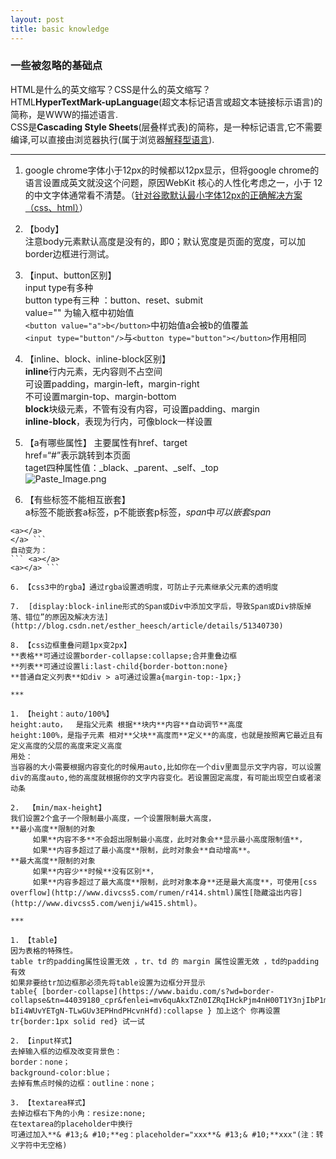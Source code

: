 ```yaml
---
layout: post
title: basic knowledge
---
```


### 一些被忽略的基础点

HTML是什么的英文缩写？CSS是什么的英文缩写？  
HTML**HyperTextMark-upLanguage**(超文本标记语言或超文本链接标示语言)的简称，是WWW的描述语言.  
CSS是**Cascading Style Sheets**(层叠样式表)的简称，是一种标记语言,它不需要编译,可以直接由浏览器执行(属于浏览器[解释型语言](https://www.baidu.com/s?wd=%E8%A7%A3%E9%87%8A%E5%9E%8B%E8%AF%AD%E8%A8%80&tn=44039180_cpr&fenlei=mv6quAkxTZn0IZRqIHckPjm4nH00T1Y3nWNhuWIWnHNhujcLuW0k0ZwV5Hcvrjm3rH6sPfKWUMw85HfYnjn4nH6sgvPsT6KdThsqpZwYTjCEQLGCpyw9Uz4Bmy-bIi4WUvYETgN-TLwGUv3EPH6LrHf4PWbk)).  

***

1. google chrome字体小于12px的时候都以12px显示，但将google chrome的语言设置成英文就没这个问题，原因WebKit 核心的人性化考虑之一，小于 12 的中文字体通常看不清楚。（[针对谷歌默认最小字体12px的正确解决方案 （css、html）](http://www.cnblogs.com/mfc-itblog/p/5669118.html)）  

2. 【body】  
注意body元素默认高度是没有的，即0；默认宽度是页面的宽度，可以加border边框进行测试。  

2. 【input、button区别】  
input  type有多种   
button type有三种 ：button、reset、submit   
value="" 为输入框中初始值   
```<button value="a">b</button>```中初始值a会被b的值覆盖  
```<input type="button"/>```与```<button type="button"></button>```作用相同  

3. 【inline、block、inline-block区别】  
**inline**行内元素，无内容则不占空间   
可设置padding，margin-left，margin-right    
不可设置margin-top、margin-bottom  
**block**块级元素，不管有没有内容，可设置padding、margin  
**inline-block**，表现为行内，可像block一样设置   

4. 【a有哪些属性】
主要属性有href、target  
href=“#”表示跳转到本页面  
taget四种属性值：_black、_parent、_self、_top  
![Paste_Image.png](http://upload-images.jianshu.io/upload_images/1644692-59f4911530240369.png?imageMogr2/auto-orient/strip%7CimageView2/2/w/1240)  

5. 【有些标签不能相互嵌套】  
a标签不能嵌套a标签，p不能嵌套p标签，*span*中*可以嵌套span*
```<a>  
<a></a>    
</a> ```  
自动变为：
``` <a></a>    
<a></a> ```  

6. 【css3中的rgba】通过rgba设置透明度，可防止子元素继承父元素的透明度  

7.  [display:block-inline形式的Span或Div中添加文字后，导致Span或Div排版掉落、错位”的原因及解决方法](http://blog.csdn.net/esther_heesch/article/details/51340730)

8. 【css边框重叠问题1px变2px】    
**表格**可通过设置border-collapse:collapse;合并重叠边框  
**列表**可通过设置li:last-child{border-botton:none}  
**普通自定义列表**如div > a可通过设置a{margin-top:-1px;}  

***

1. 【height：auto/100%】    
height:auto，  是指父元素 根据**块内**内容**自动调节**高度  
height:100%，是指子元素 相对**父块**高度而**定义**的高度，也就是按照离它最近且有定义高度的父层的高度来定义高度  
用处：   
当容器的大小需要根据内容变化的时候用auto,比如你在一个div里面显示文字内容，可以设置div的高度auto,他的高度就根据你的文字内容变化。若设置固定高度，有可能出现空白或者滚动条  

2.  【min/max-height】  
我们设置2个盒子一个限制最小高度，一个设置限制最大高度，  
**最小高度**限制的对象  
     如果**内容不多**不会超出限制最小高度，此时对象会**显示最小高度限制值**，  
     如果**内容多超过了最小高度**限制，此时对象会**自动增高**。  
**最大高度**限制的对象    
     如果**内容少**时候**没有区别**，    
     如果**内容多超过了最大高度**限制，此时对象本身**还是最大高度**，可使用[css overflow](http://www.divcss5.com/rumen/r414.shtml)属性[隐藏溢出内容](http://www.divcss5.com/wenji/w415.shtml)。  

***

1. 【table】  
因为表格的特殊性。  
table tr的padding属性设置无效 ，tr、td 的 margin 属性设置无效 ，td的padding有效  
如果非要给tr加边框那必须先将table设置为边框分开显示  
table{ [border-collapse](https://www.baidu.com/s?wd=border-collapse&tn=44039180_cpr&fenlei=mv6quAkxTZn0IZRqIHckPjm4nH00T1Y3njIbP1m3nHbknjI9nHRL0ZwV5Hcvrjm3rH6sPfKWUMw85HfYnjn4nH6sgvPsT6KdThsqpZwYTjCEQLGCpyw9Uz4Bmy-bIi4WUvYETgN-TLwGUv3EPHndPHcvnHfd):collapse } 加上这个 你再设置tr{border:1px solid red} 试一试

2. 【input样式】  
去掉输入框的边框及改变背景色：  
border：none；  
background-color:blue；  
去掉有焦点时候的边框：outline：none；  

3. 【textarea样式】  
去掉边框右下角的小角：resize:none;  
在textarea的placeholder中换行  
可通过加入**& #13;& #10;**eg：placeholder="xxx**& #13;& #10;**xxx"(注：转义字符中无空格)  









